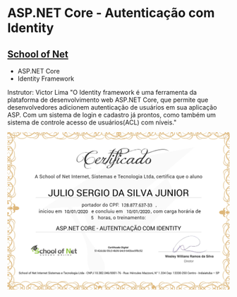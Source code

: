 # ASP.NET Core - Autenticação com Identity
## [School of Net](https://www.schoolofnet.com)

* ASP.NET Core
* Identity Framework

Instrutor: Victor Lima
"O Identity framework é uma ferramenta da plataforma de desenvolvimento web ASP.NET Core, que permite que desenvolvedores adicionem autenticação de usuários em sua aplicação ASP. Com um sistema de login e cadastro já prontos, como também um sistema de controle acesso de usuários(ACL) com níveis."

![Meu Certificado](certificate/certificate.jpg)

